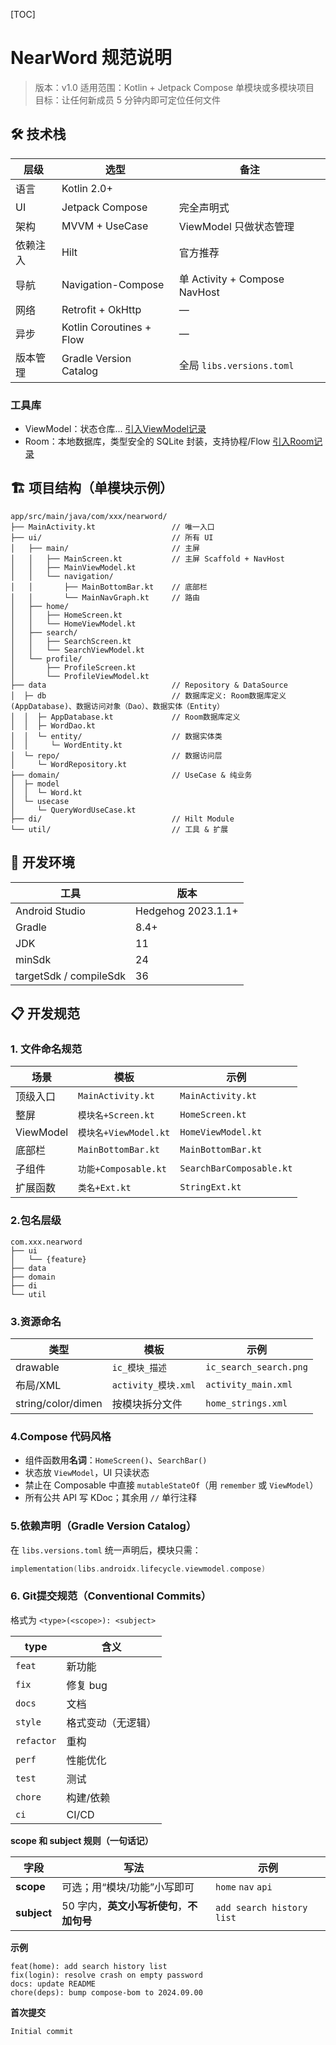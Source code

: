 [TOC]

# NearWord 规范说明

> 版本：v1.0
> 适用范围：Kotlin + Jetpack Compose 单模块或多模块项目
> 目标：让任何新成员 5 分钟内即可定位任何文件

## 🛠️ 技术栈

| 层级     | 选型                     | 备注                          |
| -------- | ------------------------ | ----------------------------- |
| 语言     | Kotlin 2.0+              |                               |
| UI       | Jetpack Compose          | 完全声明式                    |
| 架构     | MVVM + UseCase           | ViewModel 只做状态管理        |
| 依赖注入 | Hilt                     | 官方推荐                      |
| 导航     | Navigation-Compose       | 单 Activity + Compose NavHost |
| 网络     | Retrofit + OkHttp        | —                             |
| 异步     | Kotlin Coroutines + Flow | —                             |
| 版本管理 | Gradle Version Catalog   | 全局 `libs.versions.toml`     |

### 工具库

* ViewModel：状态仓库... [引入ViewModel记录](./DEVLOG.md#一、引入ViewModel)
* Room：本地数据库，类型安全的 SQLite 封装，支持协程/Flow [引入Room记录](./DEVLOG.md#四、引入-room-sqlite-ksp)

## 🏗️ 项目结构（单模块示例）

```
app/src/main/java/com/xxx/nearword/
├── MainActivity.kt                 // 唯一入口
├── ui/                             // 所有 UI
│   ├── main/                       // 主屏
│   │   ├── MainScreen.kt           // 主屏 Scaffold + NavHost
│   │   ├── MainViewModel.kt
│   │   └── navigation/
│   │       ├── MainBottomBar.kt    // 底部栏
│   │       └── MainNavGraph.kt     // 路由
│   ├── home/
│   │   ├── HomeScreen.kt
│   │   └── HomeViewModel.kt
│   ├── search/
│   │   ├── SearchScreen.kt
│   │   └── SearchViewModel.kt
│   └── profile/
│       ├── ProfileScreen.kt
│       └── ProfileViewModel.kt
├── data                            // Repository & DataSource
│  ├─ db							// 数据库定义: Room数据库定义(AppDatabase)、数据访问对象（Dao）、数据实体（Entity）
│  │  ├─ AppDatabase.kt				// Room数据库定义
│  │  ├─ WordDao.kt
│  │  └─ entity/					// 数据实体类
│  │     └─ WordEntity.kt
│  └─ repo/							// 数据访问层
│     └─ WordRepository.kt
├── domain/                         // UseCase & 纯业务
│  ├─ model
│  │  └─ Word.kt
│  └─ usecase
│     └─ QueryWordUseCase.kt
├── di/                             // Hilt Module
└── util/                           // 工具 & 扩展
```

## 🚀 开发环境

| 工具                   | 版本               |
| ---------------------- | ------------------ |
| Android Studio         | Hedgehog 2023.1.1+ |
| Gradle                 | 8.4+               |
| JDK                    | 11                 |
| minSdk                 | 24                 |
| targetSdk / compileSdk | 36                 |

## 📋 开发规范

### 1. 文件命名规范

| 场景      | 模板                  | 示例                     |
| --------- | --------------------- | ------------------------ |
| 顶级入口  | `MainActivity.kt`     | `MainActivity.kt`        |
| 整屏      | `模块名+Screen.kt`    | `HomeScreen.kt`          |
| ViewModel | `模块名+ViewModel.kt` | `HomeViewModel.kt`       |
| 底部栏    | `MainBottomBar.kt`    | `MainBottomBar.kt`       |
| 子组件    | `功能+Composable.kt`  | `SearchBarComposable.kt` |
| 扩展函数  | `类名+Ext.kt`         | `StringExt.kt`           |

### 2.包名层级

```
com.xxx.nearword
├── ui
│   └── {feature}
├── data
├── domain
├── di
└── util
```

### 3.资源命名

| 类型               | 模板                | 示例                   |
| ------------------ | ------------------- | ---------------------- |
| drawable           | `ic_模块_描述`      | `ic_search_search.png` |
| 布局/XML           | `activity_模块.xml` | `activity_main.xml`    |
| string/color/dimen | 按模块拆分文件      | `home_strings.xml`     |

### 4.Compose 代码风格

- 组件函数用**名词**：`HomeScreen()`、`SearchBar()`
- 状态放 `ViewModel`，UI 只读状态
- 禁止在 Composable 中直接 `mutableStateOf`（用 `remember` 或 `ViewModel`）
- 所有公共 API 写 KDoc；其余用 `//` 单行注释

### 5.依赖声明（Gradle Version Catalog）

在 `libs.versions.toml` 统一声明后，模块只需：

```kotlin
implementation(libs.androidx.lifecycle.viewmodel.compose)
```

### 6. Git提交规范（Conventional Commits）

格式为 `<type>(<scope>): <subject>`

| type       | 含义               |
| ---------- | ------------------ |
| `feat`     | 新功能             |
| `fix`      | 修复 bug           |
| `docs`     | 文档               |
| `style`    | 格式变动（无逻辑） |
| `refactor` | 重构               |
| `perf`     | 性能优化           |
| `test`     | 测试               |
| `chore`    | 构建/依赖          |
| `ci`       | CI/CD              |

**scope 和 subject 规则（一句话记）**

| 字段        | 写法                                      | 示例                      |
| ----------- | ----------------------------------------- | ------------------------- |
| **scope**   | 可选；用“模块/功能”小写即可               | `home` `nav` `api`        |
| **subject** | 50 字内，**英文小写祈使句**，**不加句号** | `add search history list` |

**示例**

```
feat(home): add search history list
fix(login): resolve crash on empty password
docs: update README
chore(deps): bump compose-bom to 2024.09.00
```

**首次提交**

```
Initial commit
```
